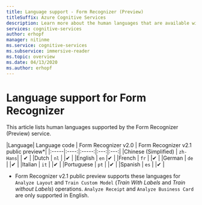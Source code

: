 ```yaml
---
title: Language support - Form Recognizer (Preview)
titleSuffix: Azure Cognitive Services
description: Learn more about the human languages that are available with Form Recognizer.
services: cognitive-services
author: erhopf
manager: nitinme
ms.service: cognitive-services
ms.subservice: immersive-reader
ms.topic: overview
ms.date: 04/13/2020
ms.author: erhopf
---
```


# Language support for Form Recognizer

This article lists human languages supported by the Form Recognizer (Preview) service.


|Language| Language code | Form Recognizer v2.0 | Form Recognizer v2.1 public preview*|
|:-----|:----:|:-----:|:---:|:---:|
|Chinese (Simplified) | `zh-Hans`| | ✔ |
|Dutch | `nl` | |✔ |
|English | `en` |✔ |
|French | `fr` | |✔ |
|German | `de` | |✔ |
|Italian | `it` | |✔ |
|Portuguese | `pt` | |✔ |
|Spanish | `es` | |✔ |

* Form Recognizer v2.1 public preview supports these languages for `Analyze Layout` and `Train Custom Model` (_Train With Labels_ and _Train without Labels_) operations. `Analyze Receipt` and `Analyze Business Card` are only supported in English.